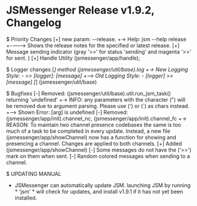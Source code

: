 # JSMessenger Release v1.9.2, Changelog

$ Priority Changes
 [+] new param: --release.
  +-> Help: jsm --help release
  +----> Shows the release notes for the specified or latest release.
 [+] Message sending indicator (gray '>>' for status 'sending' and magenta '>>' for sent. )
 [+] Handle Utility (jsmessenger/app/handle); 

$ Logger changes
 [*] method (jsmessenger/util/base).log 
  +-> New Logging Style: - >> [logger]: [message]
  +--> Old Logging Style: - [logger] >> [message]
  [*] (jsmessenger/util/base)

$ Bugfixes
 [-] Removed: (jsmessenger/util/base).util.run_jsm_task() returning 'undefined'
  +-> INFO: any parameters with the character (") will be removed due to argument parsing. Please use (') or (`) as chars instead.
  +--> Shown Error: [arg] is undefined
 [-] Removed: (jsmessenger/app/init).channel_nc, (jsmessenger/app/init).channel_fc
  +-> REASON: To maintain two channel presence codebases the same is too much of a task to be completed in every update. Instead, a new file (jsmessenger/app/showChannel) now has a function for showing and presencing a channel. Changes are applied to both channels.
 [+] Added (jsmessenger/app/showChannel)
 [-] Some messages do not have the ('>>') mark on them when sent.
 [-] Random colored messages when sending to a channel.

$ UPDATING MANUAL
* JSMessenger can automatically update JSM. launching JSM by running * 'jsm' * will check for updates, and install v1.9.1 if it has not yet been installed. 